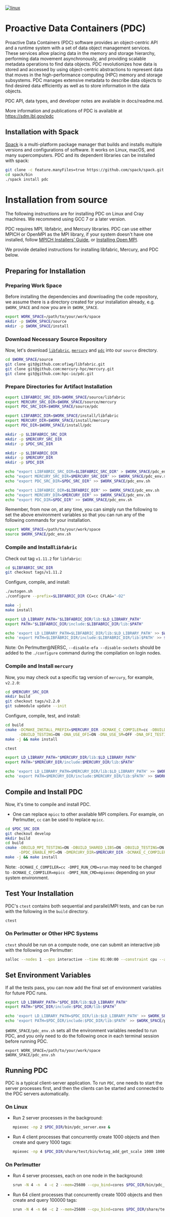 [![linux](https://github.com/hpc-io/pdc/actions/workflows/linux.yml/badge.svg?branch=stable)](https://github.com/hpc-io/pdc/actions/workflows/linux.yml)
# Proactive Data Containers (PDC)
Proactive Data Containers (PDC) software provides an object-centric API and a runtime system with a set of data object management services. These services allow placing data in the memory and storage hierarchy, performing data movement asynchronously, and providing scalable metadata operations to find data objects. PDC revolutionizes how data is stored and accessed by using object-centric abstractions to represent data that moves in the high-performance computing (HPC) memory and storage subsystems. PDC manages extensive metadata to describe data objects to find desired data efficiently as well as to store information in the data objects.

PDC API, data types, and developer notes are available in docs/readme.md. 

More information and publications of PDC is available at https://sdm.lbl.gov/pdc

## Installation with Spack
[Spack](https://spack.io) is a multi-platform package manager that builds and installs multiple versions and configurations of software. It works on Linux, macOS, and many supercomputers. 
PDC and its dependent libraries can be installed with spack:

```bash
git clone -c feature.manyFiles=true https://github.com/spack/spack.git
cd spack/bin
./spack install pdc
```

# Installation from source

The following instructions are for installing PDC on Linux and Cray machines. 
We recommend using GCC 7 or a later version. 

PDC requires MPI, libfabric, and Mercury libraries.
PDC can use either MPICH or OpenMPI as the MPI library, if your system doesn't have one installed, follow [MPICH Installers’ Guide](https://www.mpich.org/documentation/guides), or [Installing Open MPI](https://docs.open-mpi.org/en/v5.0.x/installing-open-mpi/quickstart.html).

We provide detailed instructions for installing libfabric, Mercury, and PDC below.

## Preparing for Installation

### Preparing Work Space

Before installing the dependencies and downloading the code repository, we assume there is a directory created for your installation already, e.g. `$WORK_SPACE` and now you are in `$WORK_SPACE`.

```bash
export WORK_SPACE=/path/to/your/work/space
mkdir -p $WORK_SPACE/source
mkdir -p $WORK_SPACE/install
```

### Download Necessary Source Repository

Now, let's download [`libfabric`](https://github.com/ofiwg/libfabric/), [`mercury`](https://github.com/mercury-hpc/mercury) and [`pdc`](https://github.com/hpc-io/pdc/tree/develop) into our `source` directory.

```bash
cd $WORK_SPACE/source
git clone git@github.com:ofiwg/libfabric.git
git clone git@github.com:mercury-hpc/mercury.git
git clone git@github.com:hpc-io/pdc.git
```

### Prepare Directories for Artifact Installation
```bash
export LIBFABRIC_SRC_DIR=$WORK_SPACE/source/libfabric
export MERCURY_SRC_DIR=$WORK_SPACE/source/mercury
export PDC_SRC_DIR=$WORK_SPACE/source/pdc

export LIBFABRIC_DIR=$WORK_SPACE/install/libfabric
export MERCURY_DIR=$WORK_SPACE/install/mercury
export PDC_DIR=$WORK_SPACE/install/pdc

mkdir -p $LIBFABRIC_SRC_DIR
mkdir -p $MERCURY_SRC_DIR
mkdir -p $PDC_SRC_DIR

mkdir -p $LIBFABRIC_DIR
mkdir -p $MERCURY_DIR
mkdir -p $PDC_DIR

echo "export LIBFABRIC_SRC_DIR=$LIBFABRIC_SRC_DIR" > $WORK_SPACE/pdc_env.sh
echo "export MERCURY_SRC_DIR=$MERCURY_SRC_DIR" >> $WORK_SPACE/pdc_env.sh
echo "export PDC_SRC_DIR=$PDC_SRC_DIR" >> $WORK_SPACE/pdc_env.sh

echo "export LIBFABRIC_DIR=$LIBFABRIC_DIR" >> $WORK_SPACE/pdc_env.sh
echo "export MERCURY_DIR=$MERCURY_DIR" >> $WORK_SPACE/pdc_env.sh
echo "export PDC_DIR=$PDC_DIR" >> $WORK_SPACE/pdc_env.sh
```

Remember, from now on, at any time, you can simply run the following to set the above environment variables so that you can run any of the following commands for your installation.

```bash
export WORK_SPACE=/path/to/your/work/space
source $WORK_SPACE/pdc_env.sh
```

### Compile and Install`libfabric`

Check out tag `v1.11.2` for `libfabric`:

```bash
cd $LIBFABRIC_SRC_DIR
git checkout tags/v1.11.2
```

Configure, compile, and install:

```bash
./autogen.sh
./configure --prefix=$LIBFABRIC_DIR CC=cc CFLAG="-O2"

make -j
make install

export LD_LIBRARY_PATH="$LIBFABRIC_DIR/lib:$LD_LIBRARY_PATH"
export PATH="$LIBFABRIC_DIR/include:$LIBFABRIC_DIR/lib:$PATH"

echo 'export LD_LIBRARY_PATH=$LIBFABRIC_DIR/lib:$LD_LIBRARY_PATH' >> $WORK_SPACE/pdc_env.sh
echo 'export PATH=$LIBFABRIC_DIR/include:$LIBFABRIC_DIR/lib:$PATH' >> $WORK_SPACE/pdc_env.sh
```

Note: On Perlmutter@NERSC, `--disable-efa --disable-sockets` should be added to the `./configure` command during the compilation on login nodes.

### Compile and Install `mercury`

Now, you may check out a specific tag version of `mercury`, for example, `v2.2.0`:

```bash
cd $MERCURY_SRC_DIR
mkdir build
git checkout tags/v2.2.0
git submodule update --init
```

Configure, compile, test, and install:

```bash
cd build
cmake -DCMAKE_INSTALL_PREFIX=$MERCURY_DIR -DCMAKE_C_COMPILER=cc -DBUILD_SHARED_LIBS=ON \
      -DBUILD_TESTING=ON -DNA_USE_OFI=ON -DNA_USE_SM=OFF -DNA_OFI_TESTING_PROTOCOL=tcp ../
make -j && make install

ctest

export LD_LIBRARY_PATH="$MERCURY_DIR/lib:$LD_LIBRARY_PATH"
export PATH="$MERCURY_DIR/include:$MERCURY_DIR/lib:$PATH"

echo 'export LD_LIBRARY_PATH=$MERCURY_DIR/lib:$LD_LIBRARY_PATH' >> $WORK_SPACE/pdc_env.sh
echo 'export PATH=$MERCURY_DIR/include:$MERCURY_DIR/lib:$PATH' >> $WORK_SPACE/pdc_env.sh
```

## Compile and Install PDC
Now, it's time to compile and install PDC.

* One can replace `mpicc` to other available MPI compilers. For example, on Perlmutter, `cc` can be used to replace `mpicc`. 

```bash
cd $PDC_SRC_DIR
git checkout develop
mkdir build
cd build
cmake -DBUILD_MPI_TESTING=ON -DBUILD_SHARED_LIBS=ON -DBUILD_TESTING=ON -DCMAKE_INSTALL_PREFIX=$PDC_DIR \
      -DPDC_ENABLE_MPI=ON -DMERCURY_DIR=$MERCURY_DIR -DCMAKE_C_COMPILER=cc -DMPI_RUN_CMD=srun ../
make -j && make install
```
Note: `-DCMAKE_C_COMPILER=cc -DMPI_RUN_CMD=srun` may need to be changed to `-DCMAKE_C_COMPILER=mpicc -DMPI_RUN_CMD=mpiexec` depending on your system environment.

## Test Your Installation
PDC's `ctest` contains both sequential and parallel/MPI tests, and can be run with the following in the `build` directory.

```bash
ctest
```

### On Perlmutter or Other HPC Systems
`ctest` should be run on a compute node, one can submit an interactive job with the following on Perlmutter:

```bash
salloc --nodes 1 --qos interactive --time 01:00:00 --constraint cpu --account=mxxxx
```

## Set Environment Variables 
If all the tests pass, you can now add the final set of environment variables for future PDC runs.

```bash
export LD_LIBRARY_PATH="$PDC_DIR/lib:$LD_LIBRARY_PATH"
export PATH="$PDC_DIR/include:$PDC_DIR/lib:$PATH"

echo 'export LD_LIBRARY_PATH=$PDC_DIR/lib:$LD_LIBRARY_PATH' >> $WORK_SPACE/pdc_env.sh
echo 'export PATH=$PDC_DIR/include:$PDC_DIR/lib:$PATH' >> $WORK_SPACE/pdc_env.sh
```

`$WORK_SPACE/pdc_env.sh` sets all the environment variables needed to run PDC, and you only need to do the following once in each terminal session before running PDC.

```
export WORK_SPACE=/path/to/your/work/space
$WORK_SPACE/pdc_env.sh
```

## Running PDC 
PDC is a typical client-server application.
To run `PDC`, one needs to start the server processes first, and then the clients can be started and connected to the PDC servers automatically. 

### On Linux
  * Run 2 server processes in the background:
    ```bash
    mpiexec -np 2 $PDC_DIR/bin/pdc_server.exe &
    ```

  * Run 4 client processes that concurrently create 1000 objects and then create and query 1000 tags:
    ```bash
    mpiexec -np 4 $PDC_DIR/share/test/bin/kvtag_add_get_scale 1000 1000 1000
    ```
    
### On Perlmutter
  * Run 4 server processes, each on one node in the background:
    ```bash
    srun -N 4 -n  4 -c 2 --mem=25600 --cpu_bind=cores $PDC_DIR/bin/pdc_server.exe &
    ```

  * Run 64 client processes that concurrently create 1000 objects and then create and query 100000 tags:
    ```bash
    srun -N 4 -n 64 -c 2 --mem=25600 --cpu_bind=cores $PDC_DIR/share/test/bin/kvtag_add_get_scale 100000 100000 100000
    ```



